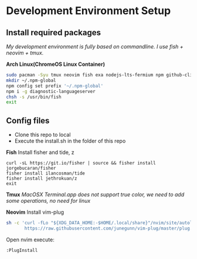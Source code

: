 # Development Environment Setup

## Install required packages
*My development environment is fully based on commandline. I use fish + neovim + tmux.*

**Arch Linux(ChromeOS Linux Container)**
```bash
sudo pacman -Syu tmux neovim fish exa nodejs-lts-fermium npm github-cli
mkdir ~/.npm-global
npm config set prefix '~/.npm-global'
npm i -g diagnostic-languageserver
chsh -s /usr/bin/fish
exit
```

## Config files
- Clone this repo to local
- Execute the install.sh in the folder of this repo

**Fish**
Install fisher and tide, z
```
curl -sL https://git.io/fisher | source && fisher install jorgebucaran/fisher
fisher install ilancosman/tide
fisher install jethrokuan/z
exit
```

**Tmux**
*MacOSX Terminal.app does not support true color, we need to add some operations, no need for linux*


**Neovim**
Install vim-plug
```bash
sh -c 'curl -fLo "${XDG_DATA_HOME:-$HOME/.local/share}"/nvim/site/autoload/plug.vim --create-dirs \
       https://raw.githubusercontent.com/junegunn/vim-plug/master/plug.vim'
```

Open nvim execute:
```
:PlugInstall
```
